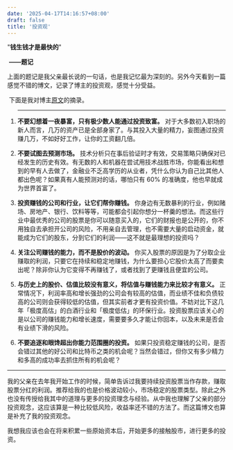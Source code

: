 ```yaml
---
date: '2025-04-17T14:16:57+08:00'
draft: false
title: '投资观'
---
```


 "**钱生钱才是最快的**"

​																				**——题记**

​	上面的题记是我父亲最长说的一句话，也是我记忆最为深刻的。另外今天看到一篇感觉不错的博文，记录了博主的投资观，感觉十分受益。

​	下面是我对博主[原文](https://keakon.top/2019/09/23/%E6%88%91%E7%9A%84%E6%8A%95%E8%B5%84%E8%A7%82)的摘录。

1. ------

   **不要幻想着一夜暴富，只有极少数人能通过投资致富。**
   对于大多数初入职场的新人而言，几万的资产已是全部身家了。与其投入大量的精力，妄图通过投资赚几万，不如好好工作，让你的工资翻几倍。

2. **不要试图去预测市场。**
   技术分析只在事后验证时才有效，交易策略只确保对已经发生的历史有效。有无数的人和机器在尝试用技术战胜市场，你能看出和想到的早有人去做了，金融业不乏高学历的从业者，凭什么你认为自己比其他人都出色呢？如果真有人能预测对的话，哪怕只有 60% 的准确度，他也早就成为世界首富了。

3. **投资赚钱的公司和行业，让它们帮你赚钱。**
   你身边有无数暴利的行业，例如赌场、房地产、银行、饮料等等，可能都会引起你想分一杯羹的想法。而这些行业中最优秀的公司的股票是你可以随意买入的，它们的财报也是公开的，你不用独自去承担开公司的风险，不用亲自去管理，也不需要大量的启动资金，就能成为它们的股东，分到它们的利润——这不就是最理想的投资吗？

4. **关注公司赚钱的能力，而不是股价的波动。**
   你买入股票的原因是为了分取企业赚取的利润，只要它在持续和稳定地赚钱，为什么要担心它股价太高了而要卖出呢？除非你认为它变得不再赚钱了，或者找到了更赚钱且便宜的公司。

5. **与历史上的股价、估值比较没有意义，将估值与赚钱能力来比较才有意义。**
   正常情况下，利润率高和增长强劲的公司会有较高的估值，而业绩不佳和负债较高的公司则会获得较低的估值，但其实前者才更有投资价值。不妨对比下这几年「极度高估」的白酒行业和「极度低估」的环保行业。投资股票应该关心的是以公司的赚钱能力和增长速度，需要要多久才能让你回本，以及未来是否会有业绩下滑的风险。

6. **不要追逐和眼馋超出你能力范围圈的投资。**
   如果只投资稳定赚钱的公司，是否会错过其他的好公司和比特币之类的机会呢？当然会错过，但你又有多少精力和多高的成功率去抓住所有的机会呢？

------

​	我的父亲在去年我开始工作的时候，简单告诉过我要持续投资股票当作存款，赚取股票分红的利润。推荐给我的也是价格波动较小，市场稳定的股票类型。除此之外也没有传授给我其中的道理与更多的投资理念与经验。从中我也理解了父亲的部分投资观念，这应该算是一种比较低风险，收益率还不错的方法了。而这篇博文也算是补充了我的投资观念。

​	我想我应该也会在将来积累一些原始资本后，开始更多的接触股市，进行更多的投资。
